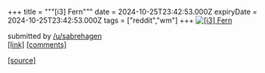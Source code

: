 +++
title = """[i3] Fern"""
date = 2024-10-25T23:42:53.000Z
expiryDate = 2024-10-25T23:42:53.000Z
tags = ["reddit","wm"]
+++
[![[i3] Fern](https://preview.redd.it/ekdz27j5ozwd1.png?width=640&crop=smart&auto=webp&s=f331cc81c87012f06cd310758237d8cbd19bd574 "[i3] Fern")](https://www.reddit.com/r/unixporn/comments/1gc82bl/i3_fern/)

submitted by [/u/sabrehagen](https://www.reddit.com/user/sabrehagen)  
[\[link\]](https://i.redd.it/ekdz27j5ozwd1.png) [\[comments\]](https://www.reddit.com/r/unixporn/comments/1gc82bl/i3_fern/)

[[source]](https://www.reddit.com/r/unixporn/comments/1gc82bl/i3_fern/)
